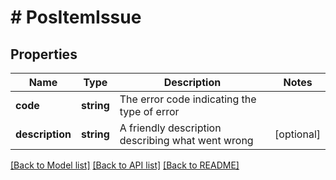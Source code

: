 # # PosItemIssue

## Properties

Name | Type | Description | Notes
------------ | ------------- | ------------- | -------------
**code** | **string** | The error code indicating the type of error |
**description** | **string** | A friendly description describing what went wrong | [optional]

[[Back to Model list]](../../README.md#models) [[Back to API list]](../../README.md#endpoints) [[Back to README]](../../README.md)
